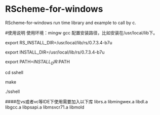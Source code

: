 # RScheme-for-windows
RScheme-for-windows run time library and example to call by c.

#使用说明
使用环境：mingw gcc
配置安装路径，比如安装在/usr/local/lib下。


export RS_INSTALL_DIR=/usr/local/lib/rs/0.7.3.4-b7u

export INSTALL_DIR=/usr/local/lib/rs/0.7.3.4-b7u

export PATH=$INSTALL_DIR:$PATH

cd sshell

make

./sshell


####在vs或者vc等IDE下使用需要加入以下库
librs.a libmingwex.a libdl.a libgcc.a libpsapi.a libmsvcr71.a libmold